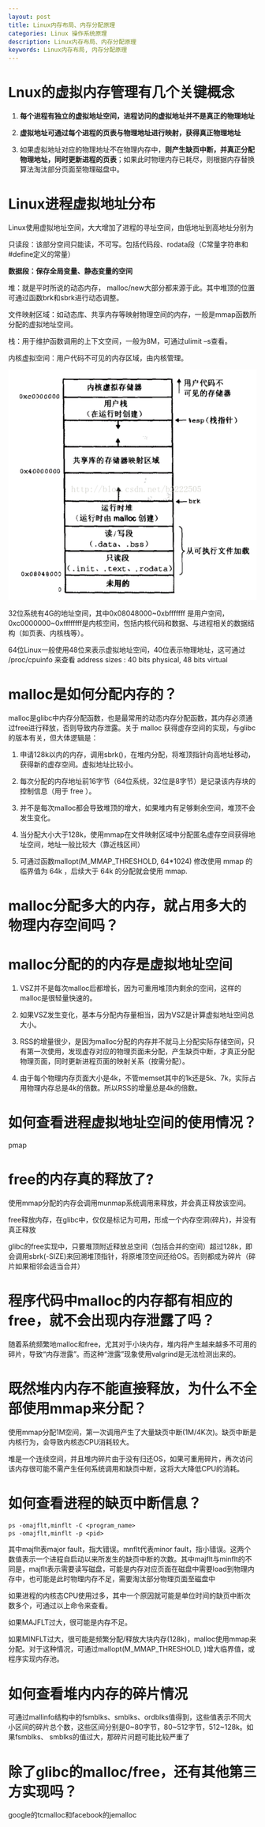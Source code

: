 ```yaml
---
layout: post
title: Linux内存布局、内存分配原理
categories: Linux 操作系统原理
description: Linux内存布局、内存分配原理
keywords: Linux内存布局, 内存分配原理
---
```



# Lnux的虚拟内存管理有几个关键概念

1. **每个进程有独立的虚拟地址空间，进程访问的虚拟地址并不是真正的物理地址**

2. **虚拟地址可通过每个进程的页表与物理地址进行映射，获得真正物理地址**

3. 如果虚拟地址对应的物理地址不在物理内存中，**则产生缺页中断，并真正分配物理地址，同时更新进程的页表**；如果此时物理内存已耗尽，则根据内存替换算法淘汰部分页面至物理磁盘中。
 

# Linux进程虚拟地址分布

Linux使用虚拟地址空间，大大增加了进程的寻址空间，由低地址到高地址分别为

只读段：该部分空间只能读，不可写。包括代码段、rodata段（C常量字符串和#define定义的常量）
 
**数据段：保存全局变量、静态变量的空间**
 
堆：就是平时所说的动态内存， malloc/new大部分都来源于此。其中堆顶的位置可通过函数brk和sbrk进行动态调整。
 
文件映射区域：如动态库、共享内存等映射物理空间的内存，一般是mmap函数所分配的虚拟地址空间。
 
栈：用于维护函数调用的上下文空间，一般为8M，可通过ulimit –s查看。
 
内核虚拟空间：用户代码不可见的内存区域，由内核管理。 

![](/images/posts/2015-09-05-linux-memory-3.md/1.gif)

32位系统有4G的地址空间，其中0x08048000~0xbfffffff 是用户空间，0xc0000000~0xffffffff是内核空间，包括内核代码和数据、与进程相关的数据结构（如页表、内核栈等）。

64位Linux一般使用48位来表示虚拟地址空间，40位表示物理地址，这可通过 /proc/cpuinfo 来查看
address sizes   : 40 bits physical, 48 bits virtual
 

# malloc是如何分配内存的？


malloc是glibc中内存分配函数，也是最常用的动态内存分配函数，其内存必须通过free进行释放，否则导致内存泄露。关于 malloc 获得虚存空间的实现，与glibc的版本有关，但大体逻辑是：

1. 申请128k以内的内存，调用sbrk()，在堆内分配，将堆顶指针向高地址移动，获得新的虚存空间。虚拟地址比较小。
 
2. 每次分配的内存地址前16字节（64位系统，32位是8字节）是记录该内存块的控制信息（用于 free ）。
 
3. 并不是每次malloc都会导致堆顶的增大，如果堆内有足够剩余空间，堆顶不会发生变化。
 
4. 当分配大小大于128k，使用mmap在文件映射区域中分配匿名虚存空间获得地址空间，地址一般比较大（靠近栈区间）
 
5. 可通过函数mallopt(M_MMAP_THRESHOLD, 64*1024) 修改使用 mmap 的临界值为 64k ，后续大于 64k 的分配就会使用 mmap.
 

# malloc分配多大的内存，就占用多大的物理内存空间吗？


# malloc分配的的内存是虚拟地址空间
 
1. VSZ并不是每次malloc后都增长，因为可重用堆顶内剩余的空间，这样的malloc是很轻量快速的。
 
2. 如果VSZ发生变化，基本与分配内存量相当，因为VSZ是计算虚拟地址空间总大小。
 
3. RSS的增量很少，是因为malloc分配的内存并不就马上分配实际存储空间，只有第一次使用，发现虚存对应的物理页面未分配，产生缺页中断，才真正分配物理页面，同时更新进程页面的映射关系（按需分配）。
 
4. 由于每个物理内存页面大小是4k，不管memset其中的1k还是5k、7k，实际占用物理内存总是4k的倍数。所以RSS的增量总是4k的倍数。
 
 
# 如何查看进程虚拟地址空间的使用情况？

pmap
 

# free的内存真的释放了?

使用mmap分配的内存会调用munmap系统调用来释放，并会真正释放该空间。
 
free释放内存，在glibc中，仅仅是标记为可用，形成一个内存空洞(碎片)，并没有真正释放
 
glibc的free实现中，只要堆顶附近释放总空间（包括合并的空间）超过128k，即会调用sbrk(-SIZE)来回溯堆顶指针，将原堆顶空间还给OS。否则都成为碎片（碎片如果相邻会适当合并）
 

# 程序代码中malloc的内存都有相应的free，就不会出现内存泄露了吗？


随着系统频繁地malloc和free，尤其对于小块内存，堆内将产生越来越多不可用的碎片，导致“内存泄露”。而这种“泄露”现象使用valgrind是无法检测出来的。
 

# 既然堆内内存不能直接释放，为什么不全部使用mmap来分配？


使用mmap分配1M空间，第一次调用产生了大量缺页中断(1M/4K次)。缺页中断是内核行为，会导致内核态CPU消耗较大。
 
堆是一个连续空间，并且堆内碎片由于没有归还OS，如果可重用碎片，再次访问该内存很可能不需产生任何系统调用和缺页中断，这将大大降低CPU的消耗。
 

# 如何查看进程的缺页中断信息？
```shell
ps -omajflt,minflt -C <program_name>
ps -omajflt,minflt -p <pid>
```

其中majflt表major fault，指大错误。mnflt代表minor fault，指小错误。这两个数值表示一个进程自启动以来所发生的缺页中断的次数。其中majflt与minflt的不同是，majflt表示需要读写磁盘，可能是内存对应页面在磁盘中需要load到物理内存中，也可能是此时物理内存不足，需要淘汰部分物理页面至磁盘中

如果进程的内核态CPU使用过多，其中一个原因就可能是单位时间的缺页中断次数多个，可通过以上命令来查看。

如果MAJFLT过大，很可能是内存不足。

如果MINFLT过大，很可能是频繁分配/释放大块内存(128k)，malloc使用mmap来分配。对于这种情况，可通过mallopt(M_MMAP_THRESHOLD, <SIZE>)增大临界值，或程序实现内存池。
 

# 如何查看堆内内存的碎片情况


可通过mallinfo结构中的fsmblks、smblks、ordblks值得到，这些值表示不同大小区间的碎片总个数，这些区间分别是0~80字节，80~512字节，512~128k。如果fsmblks、 smblks的值过大，那碎片问题可能比较严重了
 

# 除了glibc的malloc/free，还有其他第三方实现吗？


google的tcmalloc和facebook的jemalloc
 
 
